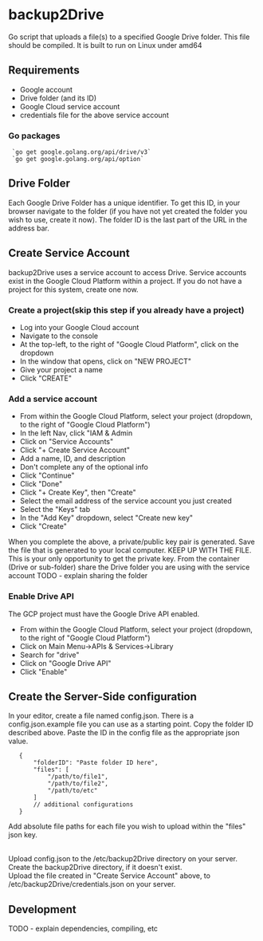 # backup2Drive
Go script that uploads a file(s) to a specified Google Drive folder. This file should be compiled. It is built to run on Linux under amd64

## Requirements

  * Google account
  * Drive folder (and its ID)
  * Google Cloud service account
  * credentials file for the above service account

### Go packages
     `go get google.golang.org/api/drive/v3`
     `go get google.golang.org/api/option`

## Drive Folder
Each Google Drive Folder has a unique identifier. To get this ID, in your browser navigate to the folder (if you have not yet created the folder you wish to use, create it now). The folder ID is the last part of the URL in the address bar.

## Create Service Account
backup2Drive uses a service account to access Drive. Service accounts exist in the Google Cloud Platform within a project.
If you do not have a project for this system, create one now.
### Create a project(skip this step if you already have a project)

  * Log into your Google Cloud account
  * Navigate to the console
  * At the top-left, to the right of "Google Cloud Platform", click on the dropdown
  * In the window that opens, click on "NEW PROJECT"
  * Give your project a name
  * Click "CREATE"

### Add a service account
  * From within the Google Cloud Platform, select your project (dropdown, to the right of "Google Cloud Platform")
  * In the left Nav, click "IAM & Admin
  * Click on "Service Accounts"
  * Click "+ Create Service Account"
  * Add a name, ID, and description
  * Don't complete any of the optional info
  * Click "Continue"
  * Click "Done"
  * Click "+ Create Key", then "Create"
  * Select the email address of the service account you just created
  * Select the "Keys" tab
  * In the "Add Key" dropdown, select "Create new key"
  * Click "Create"

When you complete the above, a private/public key pair is generated. Save the file that is generated to your local computer. KEEP UP WITH THE FILE. This is your only opportunity to get the private key.
From the container (Drive or sub-folder) share the Drive folder you are using with the service account
TODO - explain sharing the folder

### Enable Drive API
The GCP project must have the Google Drive API enabled.

  * From within the Google Cloud Platform,  select your project (dropdown, to the right of "Google Cloud Platform")
  * Click on Main Menu->APIs & Services->Library
  * Search for "drive"
  * Click on "Google Drive API"
  * Click "Enable"


## Create the Server-Side configuration
In your editor, create a file named config.json. There is a config.json.example file you can use as a starting point. Copy the folder ID described above. Paste the ID in the config file as the appropriate json value.

```
   {
       "folderID": "Paste folder ID here",
       "files": [
           "/path/to/file1",
           "/path/to/file2",
           "/path/to/etc"
       ]
       // additional configurations
   }
```

Add absolute file paths for each file you wish to upload within the "files" json key.<br><br>

Upload config.json to the /etc/backup2Drive directory on your server. Create the backup2Drive directory, if it doesn't exist. <br>
Upload the file created in "Create Service Account" above, to /etc/backup2Drive/credentials.json on your server.

## Development
TODO - explain dependencies, compiling, etc
